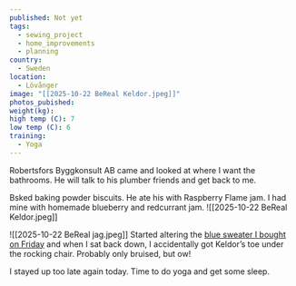 ```yaml
---
published: Not yet
tags:
  - sewing_project
  - home_improvements
  - planning
country:
  - Sweden
location:
  - Lövånger
image: "[[2025-10-22 BeReal Keldor.jpeg]]"
photos_pubished:
weight(kg):
high temp (C): 7
low temp (C): 6
training:
  - Yoga
---
```

Robertsfors Byggkonsult AB came and looked at where I want the bathrooms. He will talk to his plumber friends and get back to me.

Bsked baking powder biscuits. He ate his with Raspberry Flame jam. I had mine with homemade blueberry and redcurrant jam.
![[2025-10-22 BeReal Keldor.jpeg]]

![[2025-10-22 BeReal jag.jpeg]]
Started altering the [blue sweater I bought on Friday](https://trello.com/c/RWMVRMlg)  and when I sat back down, I accidentally got Keldor’s toe under the rocking chair. Probably only bruised, but ow!

I stayed up too late again today.
Time to do yoga and get some sleep. 